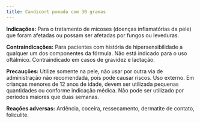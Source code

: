 ```yaml
---
title: Candicort pomada com 30 gramas
---
```

**Indicações:** Para o tratamento de micoses (doenças inflamatórias da pele) que foram afetadas ou possam ser afetadas por fungos ou leveduras.

**Contraindicações:** Para pacientes com história de hipersensibilidade a qualquer um dos componentes da fórmula. Não está indicado para o uso oftálmico. Contraindicado em casos de gravidez e lactação.

**Precauções:**  Utilize somente na pele, não usar por outra via de administração não recomendada, pois pode causar riscos. Uso externo. Em crianças menores de 12 anos de idade, devem ser utilizada pequenas quantidades ou conforme indicação médica. Não pode ser utilizado por períodos maiores que duas semanas.

**Reações adversas:** Ardência, coceira, ressecamento, dermatite de contato, foliculite.
